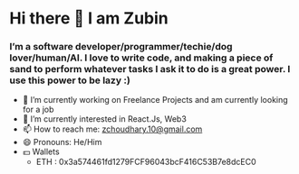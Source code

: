 # Hi there 👋 I am Zubin

### I’m a software developer/programmer/techie/dog lover/human/AI. I love to write code, and making a piece of sand to perform whatever tasks I ask it to do is a great power. I use this power to be lazy :)

- 🔭 I’m currently working on Freelance Projects and am currently looking for a job
- 🌱 I’m currently interested in React.Js, Web3
- 📫 How to reach me: zchoudhary.10@gmail.com
- 😄 Pronouns: He/Him
- 💵 Wallets
  - ETH : 0x3a574461fd1279FCF96043bcF416C53B7e8dcEC0


<!--
**iamzubin/iamzubin** is a ✨ _special_ ✨ repository because its `README.md` (this file) appears on your GitHub profile.

Here are some ideas to get you started:

- 🔭 I’m currently working on ...
- 🌱 I’m currently learning ...
- 👯 I’m looking to collaborate on ...
- 🤔 I’m looking for help with ...
- 💬 Ask me about ...
- 📫 How to reach me: ...
- 😄 Pronouns: ...
- ⚡ Fun fact: ...
-->
